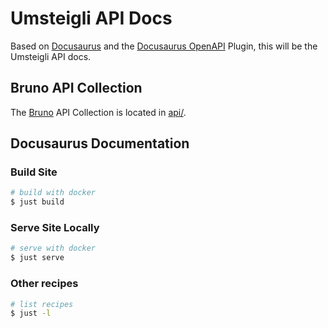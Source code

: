 # Umsteigli API Docs

Based on [Docusaurus](https://docusaurus.io/) and the [Docusaurus OpenAPI](https://github.com/PaloAltoNetworks/docusaurus-openapi-docs) Plugin, this will be the Umsteigli API docs.

## Bruno API Collection

The [Bruno](https://www.usebruno.com/) API Collection is located in [api/](api/bruno.json).

## Docusaurus Documentation

### Build Site

```bash
# build with docker
$ just build
```

### Serve Site Locally

```bash
# serve with docker
$ just serve
```

### Other recipes

```bash
# list recipes
$ just -l
```
